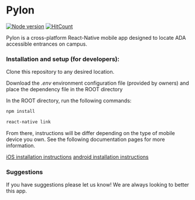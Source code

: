 # Pylon

[![Node version](https://img.shields.io/node/v/react-native.svg?style=flat)](http://nodejs.org/download/)
[![HitCount](http://hits.dwyl.io/4lefac/accessu.svg)](http://hits.dwyl.io/4lefac/accessu)

Pylon is a cross-platform React-Native mobile app designed to locate ADA accessible entrances on campus.

### Installation and setup (for developers):

Clone this repository to any desired location.

Download the _.env_ environment configuration file (provided by owners) and place the dependency file in the ROOT directory

In the ROOT directory, run the following commands:

```bash
npm install

react-native link
```

From there, instructions will be differ depending on the type of mobile device you own. See the following documentation pages for more information.

[iOS installation instructions](docs/ios.md)
[android installation instructions](docs/android.md)

### Suggestions

If you have suggestions please let us know! We are always looking to better this app.
